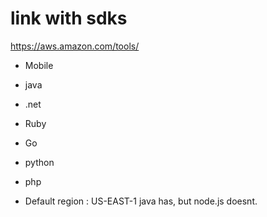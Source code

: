 # link with sdks
https://aws.amazon.com/tools/

* Mobile
* java
* .net
* Ruby
* Go
* python
* php


* Default region  : US-EAST-1
java has, but node.js doesnt.


